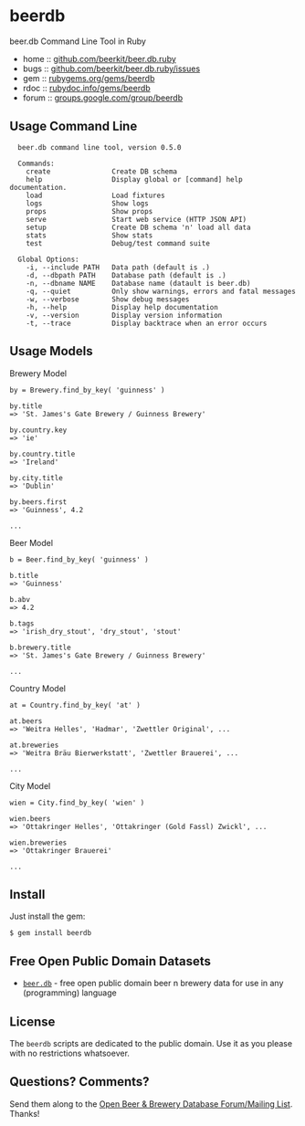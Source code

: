 # beerdb

beer.db Command Line Tool in Ruby

* home  :: [github.com/beerkit/beer.db.ruby](https://github.com/beerkit/beer.db.ruby)
* bugs  :: [github.com/beerkit/beer.db.ruby/issues](https://github.com/beerkit/beer.db.ruby/issues)
* gem   :: [rubygems.org/gems/beerdb](https://rubygems.org/gems/beerdb)
* rdoc  :: [rubydoc.info/gems/beerdb](http://rubydoc.info/gems/beerdb)
* forum :: [groups.google.com/group/beerdb](https://groups.google.com/group/beerdb)


## Usage Command Line

      beer.db command line tool, version 0.5.0
    
      Commands:
        create               Create DB schema
        help                 Display global or [command] help documentation.
        load                 Load fixtures
        logs                 Show logs
        props                Show props
        serve                Start web service (HTTP JSON API)
        setup                Create DB schema 'n' load all data
        stats                Show stats
        test                 Debug/test command suite
    
      Global Options:
        -i, --include PATH   Data path (default is .) 
        -d, --dbpath PATH    Database path (default is .) 
        -n, --dbname NAME    Database name (datault is beer.db) 
        -q, --quiet          Only show warnings, errors and fatal messages 
        -w, --verbose        Show debug messages 
        -h, --help           Display help documentation 
        -v, --version        Display version information 
        -t, --trace          Display backtrace when an error occurs 


## Usage Models

Brewery Model

```
by = Brewery.find_by_key( 'guinness' )

by.title
=> 'St. James's Gate Brewery / Guinness Brewery'

by.country.key
=> 'ie'

by.country.title
=> 'Ireland'

by.city.title
=> 'Dublin'

by.beers.first
=> 'Guinness', 4.2

...
```


Beer Model

```
b = Beer.find_by_key( 'guinness' )

b.title
=> 'Guinness'

b.abv
=> 4.2

b.tags
=> 'irish_dry_stout', 'dry_stout', 'stout'

b.brewery.title
=> 'St. James's Gate Brewery / Guinness Brewery'

...
```


Country Model

```
at = Country.find_by_key( 'at' )

at.beers
=> 'Weitra Helles', 'Hadmar', 'Zwettler Original', ...

at.breweries
=> 'Weitra Bräu Bierwerkstatt', 'Zwettler Brauerei', ...

...
```


City Model

```
wien = City.find_by_key( 'wien' )

wien.beers
=> 'Ottakringer Helles', 'Ottakringer (Gold Fassl) Zwickl', ...

wien.breweries
=> 'Ottakringer Brauerei'

...
```


## Install

Just install the gem:

    $ gem install beerdb


## Free Open Public Domain Datasets

- [`beer.db`](https://github.com/openbeer) - free open public domain beer n brewery data for use in any (programming) language



## License

The `beerdb` scripts are dedicated to the public domain.
Use it as you please with no restrictions whatsoever.

## Questions? Comments?

Send them along to the [Open Beer & Brewery Database Forum/Mailing List](http://groups.google.com/group/beerdb).
Thanks!


